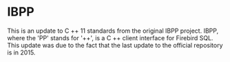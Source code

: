# IBPP
This is an update to C ++ 11 standards from the original IBPP project. IBPP, where the 'PP' stands for '++', is a C ++ client interface for Firebird SQL. This update was due to the fact that the last update to the official repository is in 2015.

